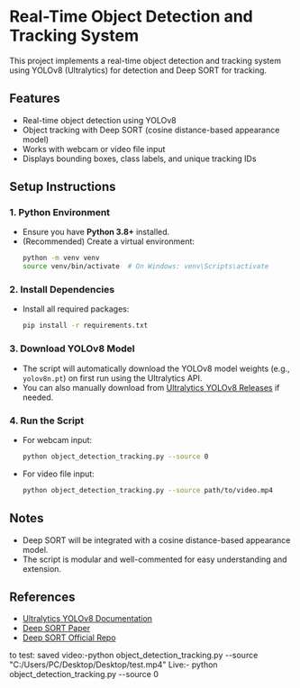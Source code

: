 # Real-Time Object Detection and Tracking System

This project implements a real-time object detection and tracking system using YOLOv8 (Ultralytics) for detection and Deep SORT for tracking.

## Features
- Real-time object detection using YOLOv8
- Object tracking with Deep SORT (cosine distance-based appearance model)
- Works with webcam or video file input
- Displays bounding boxes, class labels, and unique tracking IDs

## Setup Instructions

### 1. Python Environment
- Ensure you have **Python 3.8+** installed.
- (Recommended) Create a virtual environment:
  ```bash
  python -m venv venv
  source venv/bin/activate  # On Windows: venv\Scripts\activate
  ```

### 2. Install Dependencies
- Install all required packages:
  ```bash
  pip install -r requirements.txt
  ```

### 3. Download YOLOv8 Model
- The script will automatically download the YOLOv8 model weights (e.g., `yolov8n.pt`) on first run using the Ultralytics API.
- You can also manually download from [Ultralytics YOLOv8 Releases](https://github.com/ultralytics/ultralytics/releases) if needed.

### 4. Run the Script
- For webcam input:
  ```bash
  python object_detection_tracking.py --source 0
  ```
- For video file input:
  ```bash
  python object_detection_tracking.py --source path/to/video.mp4
  ```

## Notes
- Deep SORT will be integrated with a cosine distance-based appearance model.
- The script is modular and well-commented for easy understanding and extension.

## References
- [Ultralytics YOLOv8 Documentation](https://docs.ultralytics.com/)
- [Deep SORT Paper](https://arxiv.org/abs/1703.07402)
- [Deep SORT Official Repo](https://github.com/nwojke/deep_sort) 

to test:
 saved video:-python object_detection_tracking.py --source "C:/Users/PC/Desktop/Desktop/test.mp4"
 Live:- python object_detection_tracking.py --source 0